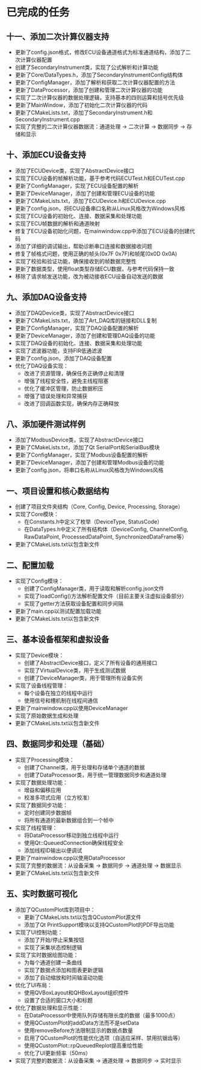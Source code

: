 # 已完成的任务

## 十一、添加二次计算仪器支持
- 更新了config.json格式，修改ECU设备通道格式为标准通道结构，添加了二次计算仪器配置
- 创建了SecondaryInstrument类，实现了公式解析和计算功能
- 更新了Core/DataTypes.h，添加了SecondaryInstrumentConfig结构体
- 更新了ConfigManager，添加了解析和获取二次计算仪器配置的方法
- 更新了DataProcessor，添加了创建和管理二次计算仪器的功能
- 实现了二次计算仪器的数据处理逻辑，支持基本的四则运算和括号优先级
- 更新了MainWindow，添加了初始化二次计算仪器的代码
- 更新了CMakeLists.txt，添加了SecondaryInstrument.h和SecondaryInstrument.cpp
- 实现了完整的二次计算仪器数据流：通道处理 -> 二次计算 -> 数据同步 -> 存储和显示

## 十、添加ECU设备支持
- 添加了ECUDevice类，实现了AbstractDevice接口
- 实现了ECU设备的帧解析功能，基于参考代码ECUTest.h和ECUTest.cpp
- 更新了ConfigManager，实现了ECU设备配置的解析
- 更新了DeviceManager，添加了创建和管理ECU设备的功能
- 更新了CMakeLists.txt，添加了ECUDevice.h和ECUDevice.cpp
- 更新了config.json，将ECU设备串口名称从Linux风格改为Windows风格
- 实现了ECU设备的初始化、连接、数据采集和处理功能
- 实现了ECU帧数据的解析和通道映射
- 修复了ECU设备初始化问题，在mainwindow.cpp中添加了ECU设备的创建代码
- 添加了详细的调试输出，帮助诊断串口连接和数据接收问题
- 修复了帧格式问题，使用正确的帧头(0x7F 0x7F)和帧尾(0x0D 0x0A)
- 实现了校验和验证功能，确保接收到的帧数据完整性
- 更新了数据类型，使用float类型存储ECU数据，与参考代码保持一致
- 移除了请求帧发送功能，改为被动接收ECU设备自动发送的数据

## 九、添加DAQ设备支持
- 添加了DAQDevice类，实现了AbstractDevice接口
- 更新了CMakeLists.txt，添加了Art_DAQ库的链接和DLL复制
- 更新了ConfigManager，实现了DAQ设备配置的解析
- 更新了DeviceManager，添加了创建和管理DAQ设备的功能
- 实现了DAQ设备的初始化、连接、数据采集和处理功能
- 实现了滤波器功能，支持FIR低通滤波
- 更新了config.json，添加了DAQ设备配置
- 优化了DAQ设备实现：
  - 改进了资源管理，确保任务正确停止和清理
  - 增强了线程安全性，避免主线程阻塞
  - 优化了缓冲区管理，防止数据积压
  - 增强了错误处理和异常捕获
  - 改进了回调函数实现，确保内存正确释放

## 八、添加硬件测试样例
- 添加了ModbusDevice类，实现了AbstractDevice接口
- 更新了CMakeLists.txt，添加了Qt SerialPort和SerialBus模块
- 更新了ConfigManager，实现了Modbus设备配置的解析
- 更新了DeviceManager，添加了创建和管理Modbus设备的功能
- 更新了config.json，将串口名称从Linux风格改为Windows风格

## 一、项目设置和核心数据结构
- 创建了项目文件夹结构（Core, Config, Device, Processing, Storage）
- 实现了Core模块：
  - 在Constants.h中定义了枚举（DeviceType, StatusCode）
  - 在DataTypes.h中定义了所有结构体（DeviceConfig, ChannelConfig, RawDataPoint, ProcessedDataPoint, SynchronizedDataFrame等）
- 更新了CMakeLists.txt以包含新文件

## 二、配置加载
- 实现了Config模块：
  - 创建了ConfigManager类，用于读取和解析config.json文件
  - 实现了loadConfig()方法解析配置文件（目前主要关注虚拟设备部分）
  - 实现了getter方法获取设备配置和同步间隔
- 更新了main.cpp以测试配置加载功能
- 更新了CMakeLists.txt以包含新文件

## 三、基本设备框架和虚拟设备
- 实现了Device模块：
  - 创建了AbstractDevice接口，定义了所有设备的通用接口
  - 实现了VirtualDevice类，用于生成测试数据
  - 创建了DeviceManager类，用于管理所有设备实例
- 实现了设备线程管理：
  - 每个设备在独立的线程中运行
  - 使用信号和槽机制在线程间通信
- 更新了mainwindow.cpp以使用DeviceManager
- 实现了原始数据生成和处理
- 更新了CMakeLists.txt以包含新文件

## 四、数据同步和处理（基础）
- 实现了Processing模块：
  - 创建了Channel类，用于处理和存储单个通道的数据
  - 创建了DataProcessor类，用于统一管理数据同步和通道处理
- 实现了数据处理功能：
  - 增益和偏移应用
  - 校准多项式应用（立方校准）
- 实现了数据同步功能：
  - 定时创建同步数据帧
  - 将所有通道的最新数据组合到一个帧中
- 实现了线程管理：
  - 将DataProcessor移动到独立线程中运行
  - 使用Qt::QueuedConnection确保线程安全
  - 添加线程ID输出以便调试
- 更新了mainwindow.cpp以使用DataProcessor
- 实现了完整的数据流：从设备采集 -> 数据同步 -> 通道处理 -> 数据显示
- 更新了CMakeLists.txt以包含新文件

## 五、实时数据可视化
- 添加了QCustomPlot库到项目中：
  - 更新了CMakeLists.txt以包含QCustomPlot源文件
  - 添加了Qt PrintSupport模块以支持QCustomPlot的PDF导出功能
- 实现了UI控制功能：
  - 添加了开始/停止采集按钮
  - 实现了采集状态控制逻辑
- 实现了实时数据绘图功能：
  - 为每个通道创建一条曲线
  - 实现了数据点添加和图表更新逻辑
  - 添加了自动缩放和时间轴滚动功能
- 优化了UI布局：
  - 使用QVBoxLayout和QHBoxLayout组织控件
  - 设置了合适的窗口大小和标题
- 优化了数据处理和显示性能：
  - 在DataProcessor中使用队列存储有限长度的数据（最多1000点）
  - 使用QCustomPlot的addData方法而不是setData
  - 使用removeBefore方法限制显示的数据点数量
  - 启用了QCustomPlot的性能优化选项（自适应采样、禁用抗锯齿等）
  - 使用QCustomPlot::rpQueuedReplot提高重绘性能
  - 优化了UI更新频率（50ms）
- 实现了完整的数据流：从设备采集 -> 通道处理 -> 数据同步 -> 实时显示